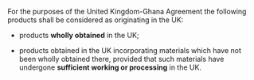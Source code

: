 For the purposes of the United Kingdom-Ghana Agreement the following products shall be considered as originating in the UK:

- products **wholly obtained** in the UK;

- products obtained in the UK incorporating materials which have not been wholly obtained there, provided that such materials have undergone **sufficient working or processing** in the UK.
